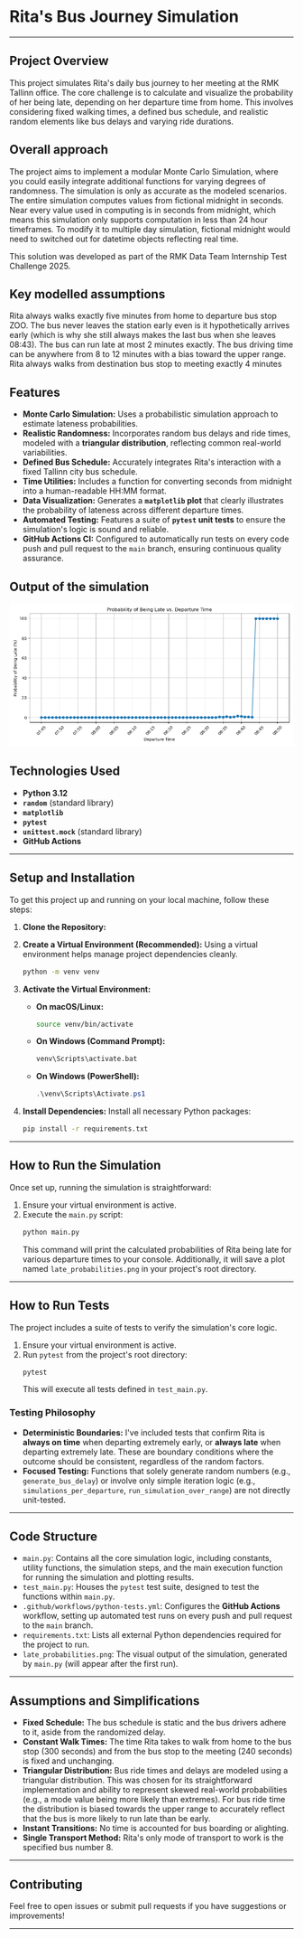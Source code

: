 # Rita's Bus Journey Simulation

---

##  Project Overview

This project simulates Rita's daily bus journey to her meeting at the RMK Tallinn office. The core challenge is to calculate and visualize the probability of her being late, depending on her departure time from home. This involves considering fixed walking times, a defined bus schedule, and realistic random elements like bus delays and varying ride durations.

## Overall approach

The project aims to implement a modular Monte Carlo Simulation, where you could easily integrate additional functions for varying degrees of randomness.
The simulation is only as accurate as the modeled scenarios. The entire simulation computes values from fictional midnight in seconds. Near every value used in computing is in seconds from midnight, which means this simulation only supports computation in less than 24 hour timeframes. To modify it to multiple day simulation, fictional midnight would need to switched out for datetime objects reflecting real time.


This solution was developed as part of the RMK Data Team Internship Test Challenge 2025.

## Key modelled assumptions

Rita always walks exactly five minutes from home to departure bus stop ZOO.
The bus never leaves the station early even is it hypothetically arrives early (which is why she still always makes the last bus when she leaves 08:43).
The bus can run late at most 2 minutes exactly.
The bus driving time can be anywhere from 8 to 12 minutes with a bias toward the upper range.
Rita always walks from destination bus stop to meeting exactly 4 minutes

##  Features

* **Monte Carlo Simulation:** Uses a probabilistic simulation approach to estimate lateness probabilities.
* **Realistic Randomness:** Incorporates random bus delays and ride times, modeled with a **triangular distribution**, reflecting common real-world variabilities.
* **Defined Bus Schedule:** Accurately integrates Rita's interaction with a fixed Tallinn city bus schedule.
* **Time Utilities:** Includes a function for converting seconds from midnight into a human-readable HH:MM format.
* **Data Visualization:** Generates a **`matplotlib` plot** that clearly illustrates the probability of lateness across different departure times.
* **Automated Testing:** Features a suite of **`pytest` unit tests** to ensure the simulation's logic is sound and reliable.
* **GitHub Actions CI:** Configured to automatically run tests on every code push and pull request to the `main` branch, ensuring continuous quality assurance.

## Output of the simulation

![Probability of Being Late vs. Departure Time](late_probabilities.png)

##  Technologies Used

* **Python 3.12**
* **`random`** (standard library)
* **`matplotlib`**
* **`pytest`**
* **`unittest.mock`** (standard library)
* **GitHub Actions**

---

##  Setup and Installation

To get this project up and running on your local machine, follow these steps:

1.  **Clone the Repository:**

2.  **Create a Virtual Environment (Recommended):**
    Using a virtual environment helps manage project dependencies cleanly.
    ```bash
    python -m venv venv
    ```

3.  **Activate the Virtual Environment:**

    * **On macOS/Linux:**
        ```bash
        source venv/bin/activate
        ```
    * **On Windows (Command Prompt):**
        ```bash
        venv\Scripts\activate.bat
        ```
    * **On Windows (PowerShell):**
        ```powershell
        .\venv\Scripts\Activate.ps1
        ```

4.  **Install Dependencies:**
    Install all necessary Python packages:
    ```bash
    pip install -r requirements.txt
    ```

---

##  How to Run the Simulation

Once set up, running the simulation is straightforward:

1.  Ensure your virtual environment is active.
2.  Execute the `main.py` script:
    ```bash
    python main.py
    ```
    This command will print the calculated probabilities of Rita being late for various departure times to your console. Additionally, it will save a plot named `late_probabilities.png` in your project's root directory.

---

##  How to Run Tests

The project includes a suite of tests to verify the simulation's core logic.

1.  Ensure your virtual environment is active.
2.  Run `pytest` from the project's root directory:
    ```bash
    pytest
    ```
    This will execute all tests defined in `test_main.py`.

### Testing Philosophy

* **Deterministic Boundaries:** I've included tests that confirm Rita is **always on time** when departing extremely early, or **always late** when departing extremely late. These are boundary conditions where the outcome should be consistent, regardless of the random factors.
* **Focused Testing:** Functions that solely generate random numbers (e.g., `generate_bus_delay`) or involve only simple iteration logic (e.g., `simulations_per_departure`, `run_simulation_over_range`) are not directly unit-tested.

---

##  Code Structure

* `main.py`: Contains all the core simulation logic, including constants, utility functions, the simulation steps, and the main execution function for running the simulation and plotting results.
* `test_main.py`: Houses the `pytest` test suite, designed to test the functions within `main.py`.
* `.github/workflows/python-tests.yml`: Configures the **GitHub Actions** workflow, setting up automated test runs on every push and pull request to the `main` branch.
* `requirements.txt`: Lists all external Python dependencies required for the project to run.
* `late_probabilities.png`: The visual output of the simulation, generated by `main.py` (will appear after the first run).

---

##  Assumptions and Simplifications

* **Fixed Schedule:** The bus schedule is static and the bus drivers adhere to it, aside from the randomized delay.
* **Constant Walk Times:** The time Rita takes to walk from home to the bus stop (300 seconds) and from the bus stop to the meeting (240 seconds) is fixed and unchanging.
* **Triangular Distribution:** Bus ride times and delays are modeled using a triangular distribution. This was chosen for its straightforward implementation and ability to represent skewed real-world probabilities (e.g., a mode value being more likely than extremes). For bus ride time the distribution is biased towards the upper range to accurately reflect that the bus is more likely to run late than be early.
* **Instant Transitions:** No time is accounted for bus boarding or alighting.
* **Single Transport Method:** Rita's only mode of transport to work is the specified bus number 8.

---

##  Contributing

Feel free to open issues or submit pull requests if you have suggestions or improvements!

---


